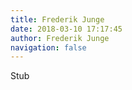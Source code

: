 ```yaml
---
title: Frederik Junge
date: 2018-03-10 17:17:45
author: Frederik Junge
navigation: false
---
```


Stub